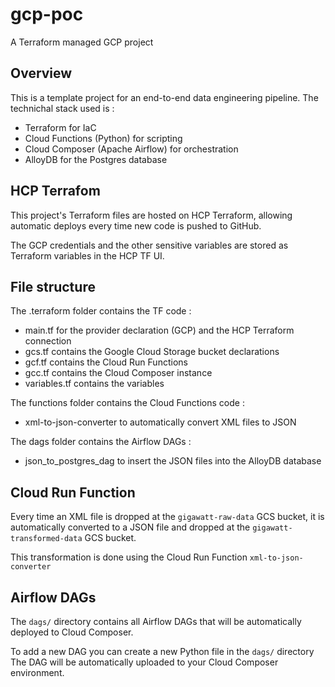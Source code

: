 # gcp-poc
A Terraform managed GCP project

## Overview

This is a template project for an end-to-end data engineering pipeline.
The technichal stack used is :

- Terraform for IaC
- Cloud Functions (Python) for scripting
- Cloud Composer (Apache Airflow) for orchestration
- AlloyDB for the Postgres database

## HCP Terrafom

This project's Terraform files are hosted on HCP Terraform, allowing automatic deploys every time new code is pushed to GitHub.

The GCP credentials and the other sensitive variables are stored as Terraform variables in the HCP TF UI.

## File structure

The .terraform folder contains the TF code :
- main.tf for the provider declaration (GCP) and the HCP Terraform connection
- gcs.tf contains the Google Cloud Storage bucket declarations
- gcf.tf contains the Cloud Run Functions
- gcc.tf contains the Cloud Composer instance
- variables.tf contains the variables

The functions folder contains the Cloud Functions code :
- xml-to-json-converter to automatically convert XML files to JSON

The dags folder contains the Airflow DAGs :
- json_to_postgres_dag to insert the JSON files into the AlloyDB database


## Cloud Run Function

Every time an XML file is dropped at the ```gigawatt-raw-data``` GCS bucket, it is automatically converted to a JSON file and dropped at the ```gigawatt-transformed-data``` GCS bucket.

This transformation is done using the Cloud Run Function ```xml-to-json-converter```

## Airflow DAGs

The `dags/` directory contains all Airflow DAGs that will be automatically deployed to Cloud Composer. 

To add a new DAG you can create a new Python file in the `dags/` directory
The DAG will be automatically uploaded to your Cloud Composer environment.